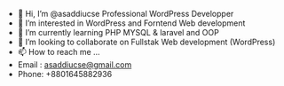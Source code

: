 - 👋 Hi, I’m @asaddiucse Professional WordPress Developper 
- 👀 I’m interested in WordPress and Forntend Web development 
- 🌱 I’m currently learning  PHP MYSQL & laravel and OOP
- 💞️ I’m looking to collaborate on Fullstak Web development (WordPress)
- 📫 How to reach me ...
- Email : asaddiucse@gmail.com
- Phone: +8801645882936

<!---
asaddiucse/asaddiucse is a ✨ special ✨ repository because its `README.md` (this file) appears on your GitHub profile.
You can click the Preview link to take a look at your changes.
--->
